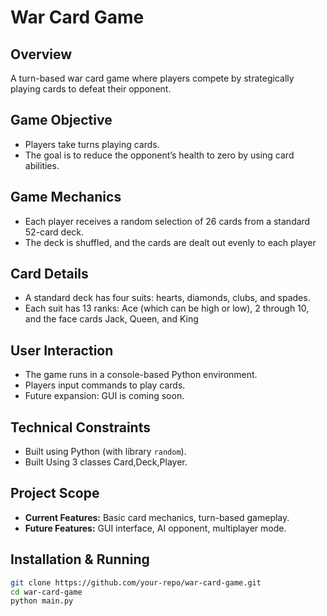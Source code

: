 # War Card Game

## Overview
A turn-based war card game where players compete by strategically playing cards to defeat their opponent.

## Game Objective
- Players take turns playing cards.
- The goal is to reduce the opponent’s health to zero by using card abilities.

## Game Mechanics
- Each player receives a random selection of 26 cards from a standard 52-card deck.
- The deck is shuffled, and the cards are dealt out evenly to each player

## Card Details
- A standard deck has four suits: hearts, diamonds, clubs, and spades.
- Each suit has 13 ranks: Ace (which can be high or low), 2 through 10, and the face cards Jack, Queen, and King

## User Interaction
- The game runs in a console-based Python environment.
- Players input commands to play cards.
- Future expansion: GUI is coming soon.

## Technical Constraints
- Built using Python (with library `random`).
- Built Using 3 classes Card,Deck,Player.

## Project Scope
- **Current Features:** Basic card mechanics, turn-based gameplay.
- **Future Features:** GUI interface, AI opponent, multiplayer mode.

## Installation & Running
```bash
git clone https://github.com/your-repo/war-card-game.git
cd war-card-game
python main.py

